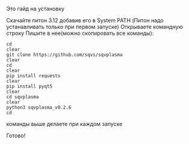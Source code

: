    Это гайд на установку


  Скачайте питон 3.12 добавив его в System PATH 
(Питон надо устанавливать только при первом запуске)
  Открываете командную строку
 Пишите в нее(можно скопировать все команды):

    cd
    clear
    git clone https://github.com/sqvs/sqvplasma
    clear
    cd
    clear
    pip install requests
    clear
    pip install pyqt5
    clear
    cd sqvplasma
    clear
    python3 sqvplasma_v0.2.6
    cd
    
   команды выше делаете при каждом запуске

Готово!
